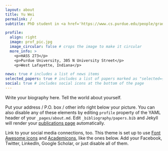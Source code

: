 ```yaml
---
layout: about
title: Yu Wei
permalink: /
subtitle: PhD student in <a href='https://www.cs.purdue.edu/people/graduate-students/wei402.html'>CS</a>, at Purdue

profile:
  align: right
  image: prof_pic.jpg
  image_circular: false # crops the image to make it circular
  more_info: >
    <p>HASS 273</p>
    <p>Purdue University, 305 N University Street</p>
    <p>West Lafayette, Indiana</p>

news: true # includes a list of news items
selected_papers: true # includes a list of papers marked as "selected={true}"
social: true # includes social icons at the bottom of the page
---
```


Write your biography here. Tell the world about yourself. 
<!-- Link to your favorite [subreddit](http://reddit.com). You can put a picture in, too. The code is already in, just name your picture `prof_pic.jpg` and put it in the `img/` folder. -->

Put your address / P.O. box / other info right below your picture. You can also disable any of these elements by editing `profile` property of the YAML header of your `_pages/about.md`. Edit `_bibliography/papers.bib` and Jekyll will render your [publications page](/al-folio/publications/) automatically.

Link to your social media connections, too. This theme is set up to use [Font Awesome icons](https://fontawesome.com/) and [Academicons](https://jpswalsh.github.io/academicons/), like the ones below. Add your Facebook, Twitter, LinkedIn, Google Scholar, or just disable all of them.
